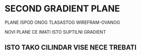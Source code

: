 # SECOND GRADIENT PLANE

PLANE ISPOD ONOG TLASASTOG WIREFRAM-OVANOG

NOVI PLANE CE IMATI ISTO SUPTILNI GRADIENT

## ISTO TAKO CILINDAR VISE NECE TREBATI
